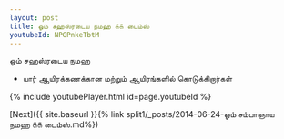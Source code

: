 ```yaml
---
layout: post
title: ஓம் சஹஸ்ரடைய நமஹ ௧௧ டைம்ஸ்
youtubeId: NPGPnkeTbtM
---
```

 
 
 ஓம் சஹஸ்ரடைய நமஹ  
 
 -  யார் ஆயிரக்கணக்கான மற்றும் ஆயிரங்களில் கொடுக்கிறார்கள் 
 
  
 
  
 
 
 
 
 
 


{% include youtubePlayer.html id=page.youtubeId %}
 
[Next]({{ site.baseurl }}{% link  split1/_posts/2014-06-24-ஓம் சம்பாஞாய நமஹ ௧௧ டைம்ஸ்.md%})
 
